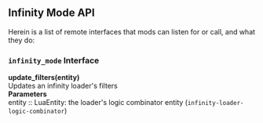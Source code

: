 ## Infinity Mode API
Herein is a list of remote interfaces that mods can listen for or call, and what they do:

### `infinity_mode` Interface
**update_filters(entity)**  
Updates an infinity loader's filters  
**Parameters**  
    entity :: LuaEntity: the loader's logic combinator entity (`infinity-loader-logic-combinator`)